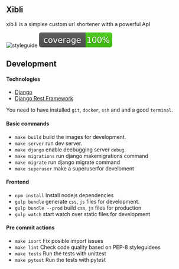 ## Xibli

xib.li is a simplee custom url shortener witth a powerful ApI

![styleguide](https://img.shields.io/badge/styleguide-flake8-blue)
![Coverage](web/badges/coverage.svg) 


## Development

#### Technologies

  * [Django](https://www.djangoproject.com/)
  * [Django Rest Framework](http://www.django-rest-framework.org/)

You need to have installed `git`, `docker`, `ssh` and and a good `terminal`.

#### Basic commands
  * `make build` build the images for development. 
  * `make server` run dev server.
  * `make django` enable deebugging server `debug`.
  * `make migrations` run django makemigrations command
  * `make migrate` run django migrate command
  * `make superuser` make a superuserfor develoment

#### Frontend
  * `npm install` Install nodejs dependencies
  * `gulp bundle` generate `css`, `js`  files for development.
  * `gulp bundle --prod` build `css`, `js` files for production
  * `gulp watch` start watch over static files for development
   
#### Pre commit actions
  * `make isort` Fix posible import issues
  * `make lint` Check code quality based on PEP-8 styleguidees
  * `make tests` Run the tests with unittest
  * `make pytest` Run the tests with pytest
